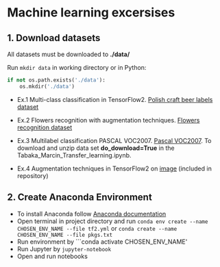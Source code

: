 # Machine learning excersises

## 1. Download datasets 

All datasets must be downloaded to  **./data/**

Run ```mkdir data``` in working directory or in Python:

```python 
if not os.path.exists('./data'):
    os.mkdir('./data')
```

- Ex.1 Multi-class classification in TensorFlow2. [Polish craft beer labels dataset](https://www.kaggle.com/zozolla/polish-craft-beer-labels)

- Ex.2 Flowers recognition with augmentation techniques.
[Flowers recognition dataset](https://www.kaggle.com/alxmamaev/flowers-recognition)

- Ex.3 Multilabel classification PASCAL VOC2007.
[Pascal VOC2007](http://host.robots.ox.ac.uk/pascal/VOC/voc2007/).
To download and unzip data set **do_download=True** in the Tabaka_Marcin_Transfer_learning.ipynb.

- Ex.4 Augmentation techniques in TensorFlow2 on [image](https://www.wikiart.org/en/alphonse-mucha/winter-1896) (included in repository)

## 2. Create Anaconda Environment

- To install Anaconda follow [Anaconda documentation](https://docs.anaconda.com/anaconda/install/index.html)
- Open terminal in project directory and run  ```conda env create --name CHOSEN_ENV_NAME --file tf2.yml```  or  ```conda create --name CHOSEN_ENV_NAME --file pkgs.txt```
- Run environment by ```conda activate CHOSEN_ENV_NAME'
- Run Jupyter by ```jupyter-notebook```
- Open and run notebooks
